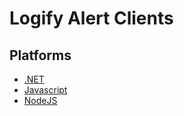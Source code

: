 # Logify Alert Clients

## Platforms
* [.NET](https://github.com/DevExpress/Logify.Alert.Clients/tree/develop/dotnet)
* [Javascript](https://github.com/DevExpress/Logify.Alert.Clients/tree/develop/js/Logify.Alert.JS)
* [NodeJS](https://github.com/DevExpress/Logify.Alert.Clients/tree/develop/js/Logify.Alert.NodeJS)
